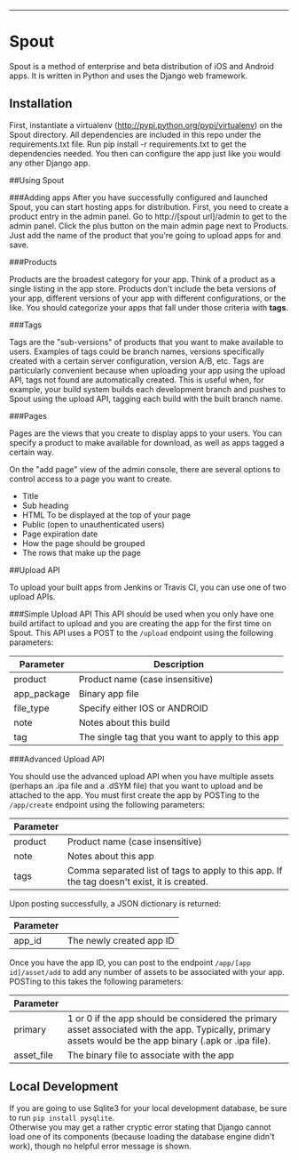----------
# Spout
Spout is a method of enterprise and beta distribution of iOS and Android apps.  It is written in Python and uses
the Django web framework.

## Installation

First, instantiate a virtualenv (http://pypi.python.org/pypi/virtualenv) on the Spout directory.
All dependencies are included in this repo under the requirements.txt file.  Run pip install -r requirements.txt
to get the dependencies needed.  You then can configure the app just like you would any other Django app.

##Using Spout

###Adding apps
After you have successfully configured and launched Spout, you can start hosting apps for distribution. First, you need to create a product entry in the admin panel.  Go to http://[spout url]/admin to get to the admin panel.  Click the plus button on the main admin page next to Products.  Just add the name of the product that you're going to upload apps for and save.

###Products

Products are the broadest category for your app.  Think of a product as a single listing in the app store.  Products don't include the beta versions of your app, different versions of your app with different configurations, or the like.  You should categorize your apps that fall under those criteria with **tags**.

###Tags

Tags are the "sub-versions" of products that you want to make available to users.  Examples of tags could be branch names, versions specifically created with a certain server configuration, version A/B, etc.  Tags are particularly convenient because when uploading your app using the upload API, tags not found are automatically created.  This is useful when, for example, your build system builds each development branch and pushes to Spout using the upload API, tagging each build with the built branch name.

###Pages

Pages are the views that you create to display apps to your users.  You can specify a product to make available for download, as well as apps tagged a certain way.  

On the "add page" view of the admin console, there are several options to control access to a page you want to create.

 - Title
 - Sub heading
 - HTML To be displayed at the top of your page
 - Public (open to unauthenticated users)
 - Page expiration date
 - How the page should be grouped
 - The rows that make up the page

##Upload API

To upload your built apps from Jenkins or Travis CI, you can use one of two upload APIs.

###Simple Upload API
This API should be used when you only have one build artifact to upload and you are creating the app for the first time on Spout.  This API uses a POST to the `/upload` endpoint using the following parameters:

| Parameter        | Description           |
| ------------- |-------------|
| product | Product name (case insensitive) |
| app_package | Binary app file |
| file_type | Specify either IOS or ANDROID |
| note | Notes about this build |
| tag | The single tag that you want to apply to this app |

###Advanced Upload API

You should use the advanced upload API when you have multiple assets (perhaps an .ipa file and a .dSYM file) that you want to upload and be attached to the app.  You must first create the app by POSTing to the `/app/create` endpoint using the following parameters:

| Parameter |  |
|----|----|
| product | Product name (case insensitive) |
| note | Notes about this app |
| tags | Comma separated list of tags to apply to this app.  If the tag doesn't exist, it is created.|

Upon posting successfully, a JSON dictionary is returned:

| Parameter |  |
|---|---|
| app_id | The newly created app ID |

Once you have the app ID, you can post to the endpoint `/app/[app id]/asset/add` to add any number of assets to be associated with your app.  POSTing to this takes the following parameters:

| Parameter | |
|--|--|
| primary | 1 or 0 if the app should be considered the primary asset associated with the app.  Typically, primary assets would be the app binary (.apk or .ipa file).|
| asset_file | The binary file to associate with the app |


## Local Development

If you are going to use Sqlite3 for your local development database, be sure to run `pip install pysqlite`.  
Otherwise you may get a rather cryptic error stating that Django cannot load one of its components (because loading the database engine didn't work),
though no helpful error message is shown.

